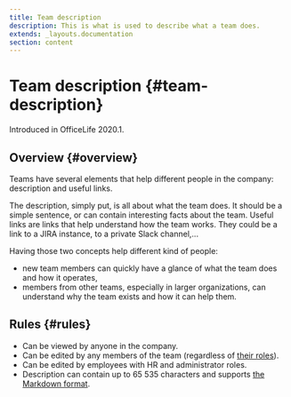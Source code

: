 ```yaml
---
title: Team description
description: This is what is used to describe what a team does.
extends: _layouts.documentation
section: content
---
```


# Team description {#team-description}

Introduced in OfficeLife 2020.1.

## Overview {#overview}

Teams have several elements that help different people in the company: description and useful links.

The description, simply put, is all about what the team does. It should be a simple sentence, or can contain interesting facts about the team. Useful links are links that help understand how the team works. They could be a link to a JIRA instance, to a private Slack channel,...

Having those two concepts help different kind of people:

* new team members can quickly have a glance of what the team does and how it operates,
* members from other teams, especially in larger organizations, can understand why the team exists and how it can help them.

## Rules {#rules}

* Can be viewed by anyone in the company.
* Can be edited by any members of the team (regardless of [their roles](/docs/understanding-roles)).
* Can be edited by employees with HR and administrator roles.
* Description can contain up to 65 535 characters and supports [the Markdown format](/docs/markdown).